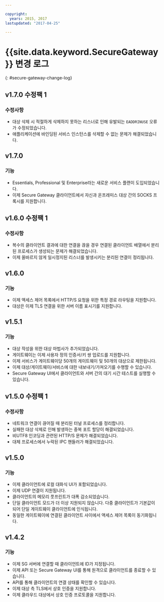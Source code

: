 ```yaml
---

copyright:
  years: 2015, 2017
lastupdated: "2017-04-25"

---
```


# {{site.data.keyword.SecureGateway}} 변경 로그
{: #secure-gateway-change-log}

## v1.7.0 수정팩 1

### 수정사항

- 대상 삭제 시 적절하게 삭제하지 못하는 리스너로 인해 유발되는 `EADDRINUSE` 오류가 수정되었습니다.
- 애플리케이션에 바인딩된 서비스 인스턴스를 삭제할 수 없는 문제가 해결되었습니다.

## v1.7.0

### 기능

- Essentials, Professional 및 Enterprise라는 새로운 서비스 플랜이 도입되었습니다.
- 이제 Secure Gateway 클라이언트에서 자신과 온프레미스 대상 간의 SOCKS 프록시를 지원합니다.

## v1.6.0 수정팩 1

### 수정사항

- 복수의 클라이언트 결과에 대한 연결을 끊을 경우 연결된 클라이언트 배열에서 분리된 프로세스가 생성되는 문제가 해결되었습니다.
- 이제 올바르지 않게 일시정지된 리스너를 발생시키는 분리된 연결이 정리됩니다.

## v1.6.0

### 기능

- 이제 액세스 제어 목록에서 HTTP/S 요청을 위한 특정 경로 라우팅을 지원합니다.
- 대상은 이제 TLS 연결을 위한 서버 이름 표시기를 지원합니다.

## v1.5.1

### 기능

- 대상 작성을 위한 대상 마법사가 추가되었습니다.
- 게이트웨이는 이제 사용자 정의 인증서/키 쌍 업로드를 지원합니다.
- 이제 서비스가 게이트웨이당 50개의 게이트웨이 및 50개의 대상으로 제한됩니다.
- 이제 대상/게이트웨이/서비스에 대한 내보내기/가져오기를 수행할 수 있습니다.
- Secure Gateway UI에서 클라이언트와 서버 간의 대기 시간 테스트를 실행할 수 있습니다.

## v1.5.0 수정팩 1

### 수정사항

- 네트워크 연결이 끊어질 때 분리된 터널 프로세스를 정리합니다.
- 실패한 대상 삭제로 인해 발생하는 중복 포트 할당이 해결되었습니다.
- 비UTF8 인코딩과 관련된 HTTP/S 문제가 해결되었습니다.
- 대체 프로세스에서 누락된 IPC 핸들러가 해결되었습니다.

## v1.5.0

### 기능

- 이제 클라이언트에 로컬 대화식 UI가 포함되었습니다.
- 이제 UDP 연결이 지원됩니다.
- 클라이언트의 메모리 풋프린트가 대폭 감소되었습니다.
- 단일 클라이언트 모드가 더 이상 지원되지 않습니다. 다중 클라이언트가 기본값이 되어 단일 게이트웨이 클라이언트에 인식됩니다.
- 동일한 게이트웨이에 연결된 클라이언트 사이에서 액세스 제어 목록이 동기화됩니다.

## v1.4.2

### 기능

- 이제 SG 서버에 연결할 때 클라이언트에 ID가 지정됩니다.
- 이제 API 또는 Secure Gateway UI를 통해 원격으로 클라이언트를 종료할 수 있습니다.
- API를 통해 클라이언트의 연결 상태를 확인할 수 있습니다.
- 이제 대상 측 TLS에서 상호 인증을 지원합니다.
- 이제 클라우드 대상에서 상호 인증 프로토콜을 지원합니다.
